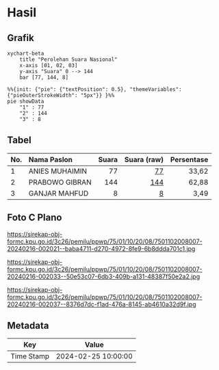 # Hasil

## Grafik

```mermaid
xychart-beta
    title "Perolehan Suara Nasional"
    x-axis [01, 02, 03]
    y-axis "Suara" 0 --> 144
    bar [77, 144, 8]
```

```mermaid
%%{init: {"pie": {"textPosition": 0.5}, "themeVariables": {"pieOuterStrokeWidth": "5px"}} }%%
pie showData
    "1" : 77
    "2" : 144
    "3" : 8
```

## Tabel

| No. | Nama Paslon    | Suara | Suara (raw) | Persentase |
|:--- |:-------------- | -----:| -----------:| ----------:|
| 1   | ANIES MUHAIMIN | 77    | [77][p-1]   | 33,62      |
| 2   | PRABOWO GIBRAN | 144   | [144][p-2]  | 62,88      |
| 3   | GANJAR MAHFUD  | 8     | [8][p-3]    | 3,49       |


[p-1]: https://github.com/gigit-pemilu/pemilu-2024/blob/main/pilpres/hitung-suara/sub/75-gorontalo/sub/01-gorontalo/sub/10-telaga-biru/sub/2008-pentadio-timur/sub/007-tps/sub/paslon-1.txt
[p-2]: https://github.com/gigit-pemilu/pemilu-2024/blob/main/pilpres/hitung-suara/sub/75-gorontalo/sub/01-gorontalo/sub/10-telaga-biru/sub/2008-pentadio-timur/sub/007-tps/sub/paslon-2.txt
[p-3]: https://github.com/gigit-pemilu/pemilu-2024/blob/main/pilpres/hitung-suara/sub/75-gorontalo/sub/01-gorontalo/sub/10-telaga-biru/sub/2008-pentadio-timur/sub/007-tps/sub/paslon-3.txt

## Foto C Plano

https://sirekap-obj-formc.kpu.go.id/3c26/pemilu/ppwp/75/01/10/20/08/7501102008007-20240216-002021--baba4711-d270-4972-8fe9-6b8ddda701c1.jpg

https://sirekap-obj-formc.kpu.go.id/3c26/pemilu/ppwp/75/01/10/20/08/7501102008007-20240216-002033--50e53c07-6db3-409b-a131-48387f50e2a2.jpg

https://sirekap-obj-formc.kpu.go.id/3c26/pemilu/ppwp/75/01/10/20/08/7501102008007-20240216-002037--8376d7dc-f1ad-476a-8145-ab4610a32d9f.jpg


## Metadata

| Key        | Value               |
| ---------- | ------------------- |
| Time Stamp | 2024-02-25 10:00:00 |



